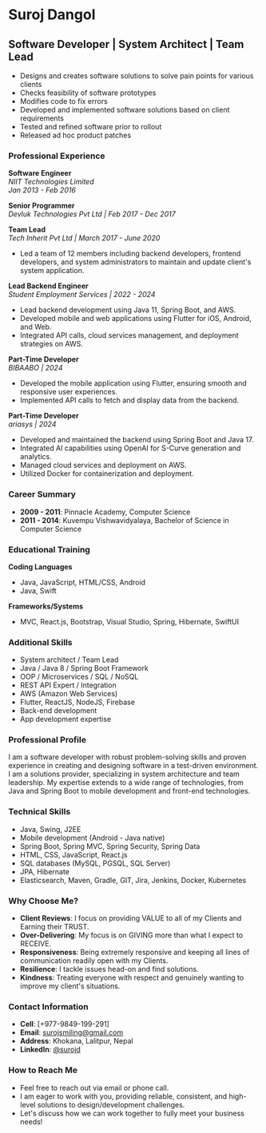 # Suroj Dangol  
## Software Developer | System Architect | Team Lead

- Designs and creates software solutions to solve pain points for various clients
- Checks feasibility of software prototypes
- Modifies code to fix errors
- Developed and implemented software solutions based on client requirements
- Tested and refined software prior to rollout
- Released ad hoc product patches

### Professional Experience

**Software Engineer**  
*NIIT Technologies Limited*  
*Jan 2013 - Feb 2016*

**Senior Programmer**  
*Devluk Technologies Pvt Ltd | Feb 2017 - Dec 2017*

**Team Lead**  
*Tech Inherit Pvt Ltd | March 2017 - June 2020*  
- Led a team of 12 members including backend developers, frontend developers, and system administrators to maintain and update client's system application.

**Lead Backend Engineer**  
*Student Employment Services | 2022 - 2024*  
- Lead backend development using Java 11, Spring Boot, and AWS.
- Developed mobile and web applications using Flutter for iOS, Android, and Web.
- Integrated API calls, cloud services management, and deployment strategies on AWS.

**Part-Time Developer**  
*BIBAABO | 2024*  
- Developed the mobile application using Flutter, ensuring smooth and responsive user experiences.
- Implemented API calls to fetch and display data from the backend.

**Part-Time Developer**  
*ariasys | 2024*  
- Developed and maintained the backend using Spring Boot and Java 17.
- Integrated AI capabilities using OpenAI for S-Curve generation and analytics.
- Managed cloud services and deployment on AWS.
- Utilized Docker for containerization and deployment.

### Career Summary

- **2009 - 2011**: Pinnacle Academy, Computer Science
- **2011 - 2014**: Kuvempu Vishwavidyalaya, Bachelor of Science in Computer Science

### Educational Training

**Coding Languages**
- Java, JavaScript, HTML/CSS, Android
- Java, Swift

**Frameworks/Systems**
- MVC, React.js, Bootstrap, Visual Studio, Spring, Hibernate, SwiftUI

### Additional Skills

- System architect / Team Lead
- Java / Java 8 / Spring Boot Framework
- OOP / Microservices / SQL / NoSQL
- REST API Expert / Integration
- AWS (Amazon Web Services)
- Flutter, ReactJS, NodeJS, Firebase
- Back-end development
- App development expertise

### Professional Profile

I am a software developer with robust problem-solving skills and proven experience in creating and designing software in a test-driven environment. I am a solutions provider, specializing in system architecture and team leadership. My expertise extends to a wide range of technologies, from Java and Spring Boot to mobile development and front-end technologies.

### Technical Skills

- Java, Swing, J2EE
- Mobile development (Android - Java native)
- Spring Boot, Spring MVC, Spring Security, Spring Data
- HTML, CSS, JavaScript, React.js
- SQL databases (MySQL, PGSQL, SQL Server)
- JPA, Hibernate
- Elasticsearch, Maven, Gradle, GIT, Jira, Jenkins, Docker, Kubernetes

### Why Choose Me?

- **Client Reviews**: I focus on providing VALUE to all of my Clients and Earning their TRUST.
- **Over-Delivering**: My focus is on GIVING more than what I expect to RECEIVE.
- **Responsiveness**: Being extremely responsive and keeping all lines of communication readily open with my Clients.
- **Resilience**: I tackle issues head-on and find solutions.
- **Kindness**: Treating everyone with respect and genuinely wanting to improve my client's situations.

### Contact Information

- **Cell**: [+977-9849-199-291]
- **Email**: surojsmiling@gmail.com
- **Address**: Khokana, Lalitpur, Nepal
- **LinkedIn**: [@surojd](https://www.linkedin.com/in/surojd/)

### How to Reach Me

- Feel free to reach out via email or phone call.
- I am eager to work with you, providing reliable, consistent, and high-level solutions to design/development challenges.
- Let's discuss how we can work together to fully meet your business needs!
